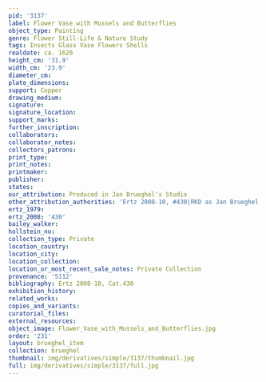 ```yaml
---
pid: '3137'
label: Flower Vase with Mussels and Butterflies
object_type: Painting
genre: Flower Still-Life & Nature Study
tags: Insects Glass Vase Flowers Shells
realdate: ca. 1620
height_cm: '31.9'
width_cm: '23.9'
diameter_cm: 
plate_dimensions: 
support: Copper
drawing_medium: 
signature: 
signature_location: 
support_marks: 
further_inscription: 
collaborators: 
collaborator_notes: 
collectors_patrons: 
print_type: 
print_notes: 
printmaker: 
publisher: 
states: 
our_attribution: Produced in Jan Brueghel's Studio
other_attribution_authorities: 'Ertz 2008-10, #430|RKD as Jan Brueghel the Younger'
ertz_1979: 
ertz_2008: '430'
bailey_walker: 
hollstein_no: 
collection_type: Private
location_country: 
location_city: 
location_collection: 
location_or_most_recent_sale_notes: Private Collection
provenance: '5112'
bibliography: Ertz 2008-10, Cat.430
exhibition_history: 
related_works: 
copies_and_variants: 
curatorial_files: 
external_resources: 
object_image: Flower_Vase_with_Mussels_and_Butterflies.jpg
order: '231'
layout: brueghel_item
collection: brueghel
thumbnail: img/derivatives/simple/3137/thumbnail.jpg
full: img/derivatives/simple/3137/full.jpg
---
```

